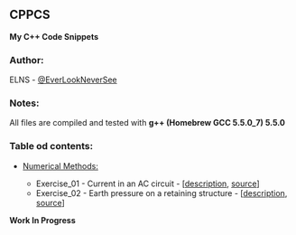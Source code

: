 ## CPPCS
**My C++ Code Snippets**

### Author:  
ELNS - [@EverLookNeverSee](https://github.com/EverLookNeverSee)

### Notes:  
All files are compiled and tested with **g++ (Homebrew GCC 5.5.0_7) 5.5.0**

### Table od contents:  

* [Numerical Methods:](/src/numerical_methods)  

    * Exercise_01 - Current in an AC circuit - [[description](/descriptions/Exercise_01.png), [source](/src/numerical_methods/Exercise_01.cpp)]
    * Exercise_02 - Earth pressure on a retaining structure - [[description](/descriptions/Exercise_02.png), [source](/src/numerical_methods/Exercise_02.cpp)]  

**Work In Progress**